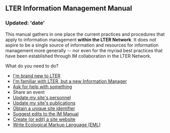 ## LTER Information Management Manual
### Updated: 'date'

This manual gathers in one place the current practices and procedures that apply to information management **within the LTER Network**. It does not aspire to be a single source of information and resources for information management more generally -- nor even for the myriad best practices that have been established through IM collaboration in the LTER Network. 

What do you need to do?

* [I'm brand new to LTER](http://lter.github.io/im-manual/new-to-lter)
* [I'm familiar with LTER, but a new Information Manager](http://lter.github.io/im-manual/new-to-im)
* [Ask for help with something](http://lter.github.io/im-manual/getting-help)
* Share an event
* [Update my site's personnel](http://lter.github.io/im-manual/site-personnel)
* [Update my site's publications](https://lter.github.io/im-manual/site-publications)
* [Obtain a unique site identifier](https://lter.github.io/im-manual/site-identifier)
* [Suggest edits to the IM Manual](https://github.com/lter/im-manual/blob/gh-pages/CONTRIBUTING.md)
* [Create (or edit) a site website](https://lter.github.io/im-manual/site-websites)
* [Write Ecological Markup Language (EML)](https://lter.github.io/im-manual/eml)

